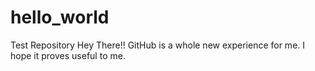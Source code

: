 # hello_world
Test Repository
Hey There!!
GitHub is a whole new experience for me. I hope it proves useful to me.

